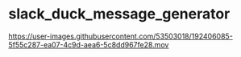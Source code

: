 # slack_duck_message_generator

https://user-images.githubusercontent.com/53503018/192406085-5f55c287-ea07-4c9d-aea6-5c8dd967fe28.mov
